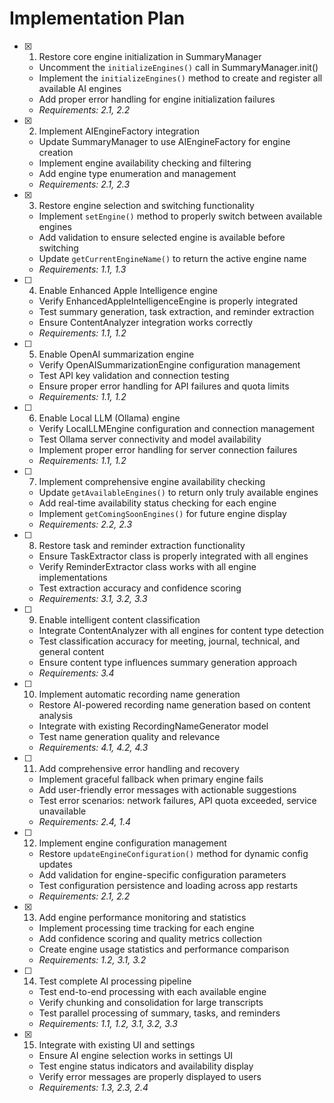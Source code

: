 # Implementation Plan

- [x] 1. Restore core engine initialization in SummaryManager
  - Uncomment the `initializeEngines()` call in SummaryManager.init()
  - Implement the `initializeEngines()` method to create and register all available AI engines
  - Add proper error handling for engine initialization failures
  - _Requirements: 2.1, 2.2_

- [x] 2. Implement AIEngineFactory integration
  - Update SummaryManager to use AIEngineFactory for engine creation
  - Implement engine availability checking and filtering
  - Add engine type enumeration and management
  - _Requirements: 2.1, 2.3_

- [x] 3. Restore engine selection and switching functionality
  - Implement `setEngine()` method to properly switch between available engines
  - Add validation to ensure selected engine is available before switching
  - Update `getCurrentEngineName()` to return the active engine name
  - _Requirements: 1.1, 1.3_

- [ ] 4. Enable Enhanced Apple Intelligence engine
  - Verify EnhancedAppleIntelligenceEngine is properly integrated
  - Test summary generation, task extraction, and reminder extraction
  - Ensure ContentAnalyzer integration works correctly
  - _Requirements: 1.1, 1.2_

- [ ] 5. Enable OpenAI summarization engine
  - Verify OpenAISummarizationEngine configuration management
  - Test API key validation and connection testing
  - Ensure proper error handling for API failures and quota limits
  - _Requirements: 1.1, 1.2_

- [ ] 6. Enable Local LLM (Ollama) engine
  - Verify LocalLLMEngine configuration and connection management
  - Test Ollama server connectivity and model availability
  - Implement proper error handling for server connection failures
  - _Requirements: 1.1, 1.2_

- [ ] 7. Implement comprehensive engine availability checking
  - Update `getAvailableEngines()` to return only truly available engines
  - Add real-time availability status checking for each engine
  - Implement `getComingSoonEngines()` for future engine display
  - _Requirements: 2.2, 2.3_

- [ ] 8. Restore task and reminder extraction functionality
  - Ensure TaskExtractor class is properly integrated with all engines
  - Verify ReminderExtractor class works with all engine implementations
  - Test extraction accuracy and confidence scoring
  - _Requirements: 3.1, 3.2, 3.3_

- [ ] 9. Enable intelligent content classification
  - Integrate ContentAnalyzer with all engines for content type detection
  - Test classification accuracy for meeting, journal, technical, and general content
  - Ensure content type influences summary generation approach
  - _Requirements: 3.4_

- [ ] 10. Implement automatic recording name generation
  - Restore AI-powered recording name generation based on content analysis
  - Integrate with existing RecordingNameGenerator model
  - Test name generation quality and relevance
  - _Requirements: 4.1, 4.2, 4.3_

- [ ] 11. Add comprehensive error handling and recovery
  - Implement graceful fallback when primary engine fails
  - Add user-friendly error messages with actionable suggestions
  - Test error scenarios: network failures, API quota exceeded, service unavailable
  - _Requirements: 2.4, 1.4_

- [ ] 12. Implement engine configuration management
  - Restore `updateEngineConfiguration()` method for dynamic config updates
  - Add validation for engine-specific configuration parameters
  - Test configuration persistence and loading across app restarts
  - _Requirements: 2.1, 2.2_

- [x] 13. Add engine performance monitoring and statistics
  - Implement processing time tracking for each engine
  - Add confidence scoring and quality metrics collection
  - Create engine usage statistics and performance comparison
  - _Requirements: 1.2, 3.1, 3.2_

- [ ] 14. Test complete AI processing pipeline
  - Test end-to-end processing with each available engine
  - Verify chunking and consolidation for large transcripts
  - Test parallel processing of summary, tasks, and reminders
  - _Requirements: 1.1, 1.2, 3.1, 3.2, 3.3_

- [x] 15. Integrate with existing UI and settings
  - Ensure AI engine selection works in settings UI
  - Test engine status indicators and availability display
  - Verify error messages are properly displayed to users
  - _Requirements: 1.3, 2.3, 2.4_